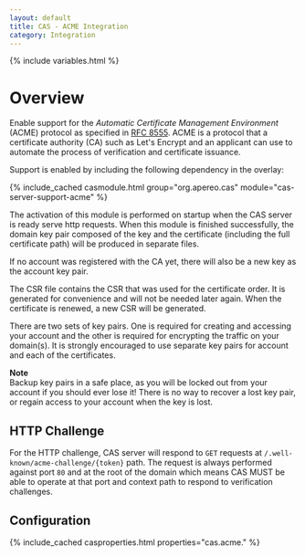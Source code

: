 ```yaml
---
layout: default
title: CAS - ACME Integration
category: Integration
---
```


{% include variables.html %}

# Overview

Enable support for the *Automatic Certificate Management Environment* (ACME) protocol 
as specified in [RFC 8555](https://tools.ietf.org/html/rfc8555). ACME is a protocol that a 
certificate authority (CA) such as Let's Encrypt and an applicant can use to automate the process 
of verification and certificate issuance.

Support is enabled by including the following dependency in the overlay:

{% include_cached casmodule.html group="org.apereo.cas" module="cas-server-support-acme" %}

The activation of this module is performed on startup when the CAS server is ready serve http requests. 
When this module is finished successfully, the domain key pair composed of the key and 
the certificate (including the full certificate path) will be produced in separate files.

If no account was registered with the CA yet, there will also be a new key as the account key pair.

The CSR file contains the CSR that was used for the certificate order. It is generated for convenience 
and will not be needed later again. When the certificate is renewed, a new CSR will be generated.

There are two sets of key pairs. One is required for creating and accessing 
your account and the other is required for encrypting the traffic on your 
domain(s). It is strongly encouraged to use separate key pairs 
for account and each of the certificates.

<div class="alert alert-info">
<strong>Note</strong><br/>
Backup key pairs in a safe place, as you will be locked out from your account 
if you should ever lose it! There is no way to recover a lost key pair, 
or regain access to your account when the key is lost.
</div>

## HTTP Challenge

For the HTTP challenge, CAS server will respond to `GET` requests at
`/.well-known/acme-challenge/{token}` path. The request is
always performed against port `80` and at the root of the domain which 
means CAS MUST be able to operate at that port and context 
path to respond to verification challenges.

## Configuration

{% include_cached casproperties.html properties="cas.acme." %}

